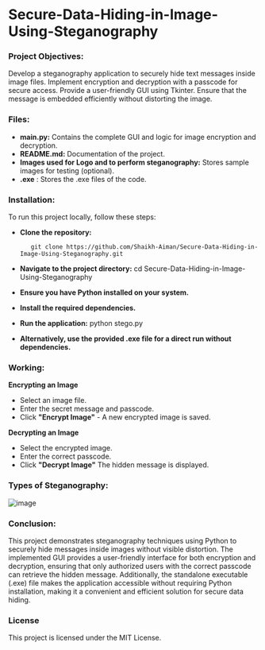 # Secure-Data-Hiding-in-Image-Using-Steganography


### Project Objectives: 
Develop a steganography application to securely hide text messages inside image files.
Implement encryption and decryption with a passcode for secure access.
Provide a user-friendly GUI using Tkinter.
Ensure that the message is embedded efficiently without distorting the image.

### Files:
- __main.py:__ Contains the complete GUI and logic for image encryption and decryption.
- __README.md:__ Documentation of the project.
- __Images used for Logo and to perform steganography:__ Stores sample images for testing (optional).
- __.exe__ : Stores the .exe files of the code.

### Installation:
To run this project locally, follow these steps:

- __Clone the repository:__ <br>


         git clone https://github.com/Shaikh-Aiman/Secure-Data-Hiding-in-Image-Using-Steganography.git


- __Navigate to the project directory:__
cd Secure-Data-Hiding-in-Image-Using-Steganography
- __Ensure you have Python installed on your system.__
- __Install the required dependencies.__
- __Run the application:__
python stego.py
- __Alternatively, use the provided .exe file for a direct run without dependencies.__
  
### Working:
__Encrypting an Image__
- Select an image file.
- Enter the secret message and passcode.
- Click __"Encrypt Image"__ - A new encrypted image is saved.
  <br>


  
__Decrypting an Image__
- Select the encrypted image.
- Enter the correct passcode.
- Click __"Decrypt Image"__  The hidden message is displayed.

### Types of Steganography:

 ![image](https://github.com/user-attachments/assets/623a5123-880e-4618-b409-b81ad15f0abe)


### Conclusion:
This project demonstrates steganography techniques using Python to securely hide messages inside images without visible distortion. The implemented GUI provides a user-friendly interface for both encryption and decryption, ensuring that only authorized users with the correct passcode can retrieve the hidden message. Additionally, the standalone executable (.exe) file makes the application accessible without requiring Python installation, making it a convenient and efficient solution for secure data hiding.


### License
This project is licensed under the MIT License.
